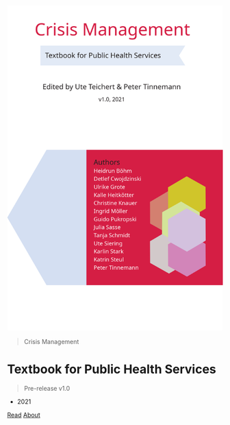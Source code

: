 ![cover](files/cover.png ':size=50%')

> Crisis Management

# Textbook for Public Health Services

> Pre-release v1.0

- 2021

[Read](files/chapter_0.md) [About](#About)

